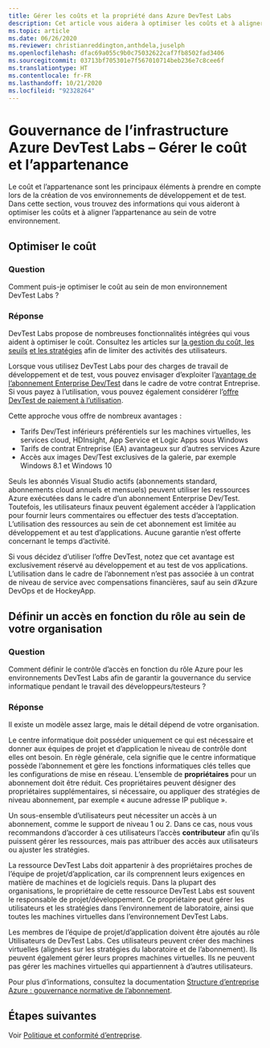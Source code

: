 ```yaml
---
title: Gérer les coûts et la propriété dans Azure DevTest Labs
description: Cet article vous aidera à optimiser les coûts et à aligner l’appartenance au sein de votre environnement.
ms.topic: article
ms.date: 06/26/2020
ms.reviewer: christianreddington,anthdela,juselph
ms.openlocfilehash: dfac69a055c9b0c75032622caf7fb8502fad3406
ms.sourcegitcommit: 03713bf705301e7f567010714beb236e7c8cee6f
ms.translationtype: HT
ms.contentlocale: fr-FR
ms.lasthandoff: 10/21/2020
ms.locfileid: "92328264"
---
```

# <a name="governance-of-azure-devtest-labs-infrastructure---manage-cost-and-ownership"></a>Gouvernance de l’infrastructure Azure DevTest Labs – Gérer le coût et l’appartenance
Le coût et l’appartenance sont les principaux éléments à prendre en compte lors de la création de vos environnements de développement et de test. Dans cette section, vous trouvez des informations qui vous aideront à optimiser les coûts et à aligner l’appartenance au sein de votre environnement.

## <a name="optimize-for-cost"></a>Optimiser le coût

### <a name="question"></a>Question
Comment puis-je optimiser le coût au sein de mon environnement DevTest Labs ?

### <a name="answer"></a>Réponse
DevTest Labs propose de nombreuses fonctionnalités intégrées qui vous aident à optimiser le coût. Consultez les articles sur [la gestion du coût, les seuils](devtest-lab-configure-cost-management.md) [et les stratégies](devtest-lab-set-lab-policy.md) afin de limiter des activités des utilisateurs. 

Lorsque vous utilisez DevTest Labs pour des charges de travail de développement et de test, vous pouvez envisager d’exploiter l’[avantage de l’abonnement Enterprise Dev/Test](https://azure.microsoft.com/offers/ms-azr-0148p/) dans le cadre de votre contrat Entreprise. Si vous payez à l’utilisation, vous pouvez également considérer l’[offre DevTest de paiement à l’utilisation](https://azure.microsoft.com/offers/ms-azr-0023p/).

Cette approche vous offre de nombreux avantages :

- Tarifs Dev/Test inférieurs préférentiels sur les machines virtuelles, les services cloud, HDInsight, App Service et Logic Apps sous Windows
- Tarifs de contrat Entreprise (EA) avantageux sur d’autres services Azure
- Accès aux images Dev/Test exclusives de la galerie, par exemple Windows 8.1 et Windows 10
 
Seuls les abonnés Visual Studio actifs (abonnements standard, abonnements cloud annuels et mensuels) peuvent utiliser les ressources Azure exécutées dans le cadre d’un abonnement Enterprise Dev/Test. Toutefois, les utilisateurs finaux peuvent également accéder à l’application pour fournir leurs commentaires ou effectuer des tests d’acceptation. L’utilisation des ressources au sein de cet abonnement est limitée au développement et au test d’applications. Aucune garantie n’est offerte concernant le temps d’activité.

Si vous décidez d’utiliser l’offre DevTest, notez que cet avantage est exclusivement réservé au développement et au test de vos applications. L’utilisation dans le cadre de l’abonnement n’est pas associée à un contrat de niveau de service avec compensations financières, sauf au sein d’Azure DevOps et de HockeyApp.

## <a name="define-role-based-access-across-your-organization"></a>Définir un accès en fonction du rôle au sein de votre organisation
### <a name="question"></a>Question
Comment définir le contrôle d’accès en fonction du rôle Azure pour les environnements DevTest Labs afin de garantir la gouvernance du service informatique pendant le travail des développeurs/testeurs ? 

### <a name="answer"></a>Réponse
Il existe un modèle assez large, mais le détail dépend de votre organisation.

Le centre informatique doit posséder uniquement ce qui est nécessaire et donner aux équipes de projet et d’application le niveau de contrôle dont elles ont besoin. En règle générale, cela signifie que le centre informatique possède l’abonnement et gère les fonctions informatiques clés telles que les configurations de mise en réseau. L’ensemble de **propriétaires** pour un abonnement doit être réduit. Ces propriétaires peuvent désigner des propriétaires supplémentaires, si nécessaire, ou appliquer des stratégies de niveau abonnement, par exemple « aucune adresse IP publique ».

Un sous-ensemble d’utilisateurs peut nécessiter un accès à un abonnement, comme le support de niveau 1 ou 2. Dans ce cas, nous vous recommandons d’accorder à ces utilisateurs l’accès **contributeur** afin qu’ils puissent gérer les ressources, mais pas attribuer des accès aux utilisateurs ou ajuster les stratégies.

La ressource DevTest Labs doit appartenir à des propriétaires proches de l’équipe de projet/d’application, car ils comprennent leurs exigences en matière de machines et de logiciels requis. Dans la plupart des organisations, le propriétaire de cette ressource DevTest Labs est souvent le responsable de projet/développement. Ce propriétaire peut gérer les utilisateurs et les stratégies dans l’environnement de laboratoire, ainsi que toutes les machines virtuelles dans l’environnement DevTest Labs.

Les membres de l’équipe de projet/d’application doivent être ajoutés au rôle Utilisateurs de DevTest Labs. Ces utilisateurs peuvent créer des machines virtuelles (alignées sur les stratégies du laboratoire et de l’abonnement). Ils peuvent également gérer leurs propres machines virtuelles. Ils ne peuvent pas gérer les machines virtuelles qui appartiennent à d’autres utilisateurs.

Pour plus d’informations, consultez la documentation [Structure d’entreprise Azure : gouvernance normative de l’abonnement](/azure/architecture/cloud-adoption/appendix/azure-scaffold).


## <a name="next-steps"></a>Étapes suivantes
Voir [Politique et conformité d’entreprise](devtest-lab-guidance-governance-policy-compliance.md).
